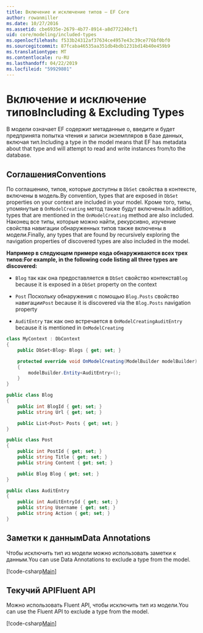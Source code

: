 ```yaml
---
title: Включение и исключение типов — EF Core
author: rowanmiller
ms.date: 10/27/2016
ms.assetid: cbe6935e-2679-4b77-8914-a8d772240cf1
uid: core/modeling/included-types
ms.openlocfilehash: f533b24312af37634ce4957e43c39ce776bf0bf0
ms.sourcegitcommit: 87fcaba46535aa351db4bdb1231bd14b40e459b9
ms.translationtype: MT
ms.contentlocale: ru-RU
ms.lasthandoff: 04/22/2019
ms.locfileid: "59929801"
---
```

# <a name="including--excluding-types"></a><span data-ttu-id="b987e-102">Включение и исключение типов</span><span class="sxs-lookup"><span data-stu-id="b987e-102">Including & Excluding Types</span></span>

<span data-ttu-id="b987e-103">В модели означает EF содержит метаданные о, введите и будет предпринята попытка чтения и записи экземпляров в базе данных, включая тип.</span><span class="sxs-lookup"><span data-stu-id="b987e-103">Including a type in the model means that EF has metadata about that type and will attempt to read and write instances from/to the database.</span></span>

## <a name="conventions"></a><span data-ttu-id="b987e-104">Соглашения</span><span class="sxs-lookup"><span data-stu-id="b987e-104">Conventions</span></span>

<span data-ttu-id="b987e-105">По соглашению, типов, которые доступны в `DbSet` свойства в контексте, включены в модель.</span><span class="sxs-lookup"><span data-stu-id="b987e-105">By convention, types that are exposed in `DbSet` properties on your context are included in your model.</span></span> <span data-ttu-id="b987e-106">Кроме того, типы, упомянутые в `OnModelCreating` метод также будут включены.</span><span class="sxs-lookup"><span data-stu-id="b987e-106">In addition, types that are mentioned in the `OnModelCreating` method are also included.</span></span> <span data-ttu-id="b987e-107">Наконец все типы, которые можно найти, рекурсивно, изучение свойства навигации обнаруженных типов также включены в модели.</span><span class="sxs-lookup"><span data-stu-id="b987e-107">Finally, any types that are found by recursively exploring the navigation properties of discovered types are also included in the model.</span></span>

<span data-ttu-id="b987e-108">**Например в следующем примере кода обнаруживаются всех трех типов:**</span><span class="sxs-lookup"><span data-stu-id="b987e-108">**For example, in the following code listing all three types are discovered:**</span></span>

* <span data-ttu-id="b987e-109">`Blog` так как она предоставляется в `DbSet` свойство контекста</span><span class="sxs-lookup"><span data-stu-id="b987e-109">`Blog` because it is exposed in a `DbSet` property on the context</span></span>

* <span data-ttu-id="b987e-110">`Post` Поскольку обнаружения с помощью `Blog.Posts` свойство навигации</span><span class="sxs-lookup"><span data-stu-id="b987e-110">`Post` because it is discovered via the `Blog.Posts` navigation property</span></span>

* <span data-ttu-id="b987e-111">`AuditEntry` так как оно встречается в `OnModelCreating`</span><span class="sxs-lookup"><span data-stu-id="b987e-111">`AuditEntry` because it is mentioned in `OnModelCreating`</span></span>

<!-- [!code-csharp[Main](samples/core/Modeling/Conventions/Samples/IncludedTypes.cs?highlight=3,7,16)] -->
``` csharp
class MyContext : DbContext
{
    public DbSet<Blog> Blogs { get; set; }

    protected override void OnModelCreating(ModelBuilder modelBuilder)
    {
        modelBuilder.Entity<AuditEntry>();
    }
}

public class Blog
{
    public int BlogId { get; set; }
    public string Url { get; set; }

    public List<Post> Posts { get; set; }
}

public class Post
{
    public int PostId { get; set; }
    public string Title { get; set; }
    public string Content { get; set; }

    public Blog Blog { get; set; }
}

public class AuditEntry
{
    public int AuditEntryId { get; set; }
    public string Username { get; set; }
    public string Action { get; set; }
}
```

## <a name="data-annotations"></a><span data-ttu-id="b987e-112">Заметки к данным</span><span class="sxs-lookup"><span data-stu-id="b987e-112">Data Annotations</span></span>

<span data-ttu-id="b987e-113">Чтобы исключить тип из модели можно использовать заметки к данным.</span><span class="sxs-lookup"><span data-stu-id="b987e-113">You can use Data Annotations to exclude a type from the model.</span></span>

[!code-csharp[Main](../../../samples/core/Modeling/DataAnnotations/Samples/IgnoreType.cs?highlight=20)]

## <a name="fluent-api"></a><span data-ttu-id="b987e-114">Текучий API</span><span class="sxs-lookup"><span data-stu-id="b987e-114">Fluent API</span></span>

<span data-ttu-id="b987e-115">Можно использовать Fluent API, чтобы исключить тип из модели.</span><span class="sxs-lookup"><span data-stu-id="b987e-115">You can use the Fluent API to exclude a type from the model.</span></span>

[!code-csharp[Main](../../../samples/core/Modeling/FluentAPI/Samples/IgnoreType.cs?highlight=12)]
